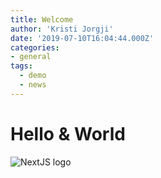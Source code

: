 ```yaml
---
title: Welcome
author: 'Kristi Jorgji'
date: '2019-07-10T16:04:44.000Z'
categories:
- general
tags:
  - demo
  - news
---
```

<h1>Hello & World</h1>
<img src="https://upload.wikimedia.org/wikipedia/commons/thumb/8/8e/Nextjs-logo.svg/2560px-Nextjs-logo.svg.png" alt="NextJS logo" />
